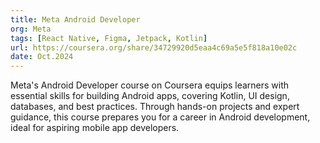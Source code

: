 ```yaml
---
title: Meta Android Developer
org: Meta
tags: [React Native, Figma, Jetpack, Kotlin]
url: https://coursera.org/share/34729920d5eaa4c69a5e5f818a10e02c
date: Oct.2024
---
```


Meta's Android Developer course on Coursera equips learners with essential skills for building Android apps, covering Kotlin, UI design, databases, and best practices. Through hands-on projects and expert guidance, this course prepares you for a career in Android development, ideal for aspiring mobile app developers.
